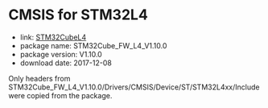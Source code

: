 CMSIS for STM32L4
=================

- link: [STM32CubeL4](http://www.st.com/en/embedded-software/stm32cubel4.html)
- package name: STM32Cube_FW_L4_V1.10.0
- package version: V1.10.0
- download date: 2017-12-08

Only headers from STM32Cube_FW_L4_V1.10.0/Drivers/CMSIS/Device/ST/STM32L4xx/Include were copied from the package.
